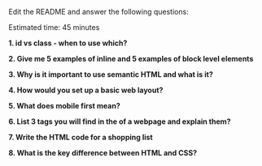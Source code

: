 Edit the README and answer the following questions:

Estimated time: 45 minutes

**1. id vs class - when to use which?**

**2. Give me 5 examples of inline and 5 examples of block level elements**

**3. Why is it important to use semantic HTML and what is it?**

**4. How would you set up a basic web layout?**
	
**5. What does mobile first mean?**

**6. List 3 tags you will find in the <head> of a webpage and explain them?**

**7. Write the HTML code for a shopping list**

**8. What is the key difference between HTML and CSS?**